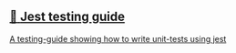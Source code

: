 ## [📄️<!-- --> <!-- -->Jest testing guide](/react-native-teleport/pr-preview/pr-21/docs/recipes/jest-testing-guide.md)

[A testing-guide showing how to write unit-tests using jest](/react-native-teleport/pr-preview/pr-21/docs/recipes/jest-testing-guide.md)
